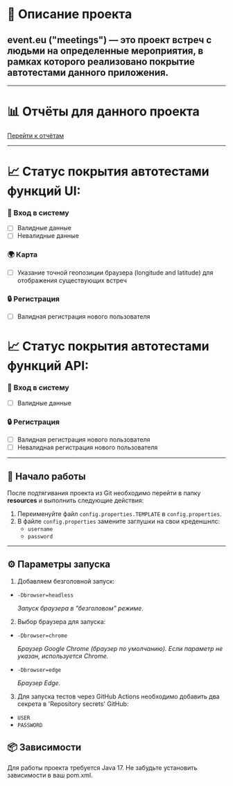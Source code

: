 # 📅 Описание проекта

## event.eu ("meetings") — это проект встреч с людьми на определенные мероприятия, в рамках которого реализовано покрытие автотестами данного приложения.

---

# 📊 Отчёты для данного проекта

[Перейти к отчётам](https://vmccnc.github.io/meeting-with-friends-aqa-java/)


---

# 📈 Статус покрытия автотестами функций UI:

### 🔑 Вход в систему

- [ ] Валидные данные
- [ ] Невалидные данные

### 🌍 Карта

- [ ] Указание точной геопозиции браузера (longitude and latitude) для отображения существующих встреч

### 🔒 Регистрация

- [ ] Валидная регистрация нового пользователя

# 📈 Статус покрытия автотестами функций API:

### 🔑 Вход в систему

- [ ] Валидные данные

### 🔒 Регистрация

- [ ] Валидная регистрация нового пользователя
- [ ] Невалидная регистрация нового пользователя

---

## 🚀 Начало работы

После подтягивания проекта из Git необходимо перейти в папку **resources** и выполнить следующие действия:

1. Переименуйте файл `config.properties.TEMPLATE` в `config.properties`.
2. В файле `config.properties` замените заглушки на свои креденшнлс:
    - `username`
    - `password`

---

## ⚙️ Параметры запуска

1. Добавляем безголовной запуск:

- `-Dbrowser=headless`

  *Запуск браузера в "безголовом" режиме.*

2. Выбор браузера для запуска:

- `-Dbrowser=chrome`

  *Браузер Google Chrome (браузер по умолчанию). Если параметр не указан, используется Chrome.*


- `-Dbrowser=edge`

  *Браузер Edge.*

3. Для запуска тестов через GitHub Actions необходимо добавить два секрета в 'Repository secrets' GitHub:
- `USER`
- `PASSWORD`


## 📦 Зависимости
Для работы проекта требуется Java 17. Не забудьте установить зависимости в ваш pom.xml.
